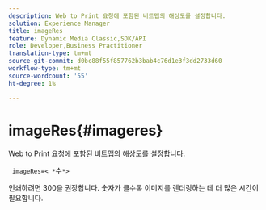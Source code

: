 ```yaml
---
description: Web to Print 요청에 포함된 비트맵의 해상도를 설정합니다.
solution: Experience Manager
title: imageRes
feature: Dynamic Media Classic,SDK/API
role: Developer,Business Practitioner
translation-type: tm+mt
source-git-commit: d0bc88f55f857762b3bab4c76d1e3f3dd2733d60
workflow-type: tm+mt
source-wordcount: '55'
ht-degree: 1%

---
```



# imageRes{#imageres}

Web to Print 요청에 포함된 비트맵의 해상도를 설정합니다.

` imageRes=< *`수`*>`

인쇄하려면 300을 권장합니다. 숫자가 클수록 이미지를 렌더링하는 데 더 많은 시간이 필요합니다.
